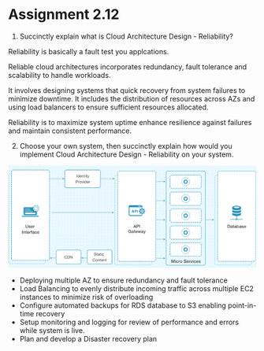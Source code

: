 # Assignment 2.12

1) Succinctly explain what is Cloud Architecture Design - Reliability?

Reliability is basically a fault test you applcations.

Reliable cloud architectures incorporates redundancy, fault tolerance and scalability to handle workloads.

It involves designing systems that quick recovery from system failures to minimize downtime. It includes the distribution of resources across AZs and using load balancers to ensure sufficient resources allocated.

Reliability is to maximize system uptime enhance resilience against failures and maintain consistent performance.

2) Choose your own system, then succinctly explain how would you implement Cloud Architecture Design - Reliability on your system.

![Cloud architecture design](<Assignment 2.12.png>)

- Deploying multiple AZ to ensure redundancy and fault tolerance
- Load Balancing to evenly distribute incoming traffic across multiple EC2 instances to minimize risk of overloading
- Configure automated backups for RDS database to S3 enabling point-in-time recovery
- Setup monitoring and logging for review of performance and errors while system is live.
- Plan and develop a Disaster recovery plan